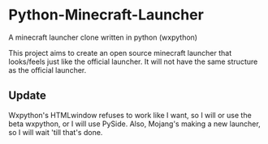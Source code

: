 Python-Minecraft-Launcher
=========================

A minecraft launcher clone written in python (wxpython)

This project aims to create an open source minecraft launcher that looks/feels just like the official launcher. It will not have the same structure as the official launcher.

Update
------
Wxpython's HTMLwindow refuses to work like I want, so I will or use the beta wxpython, or I will use PySide.
Also, Mojang's making a new launcher, so I will wait 'till that's done.
